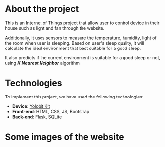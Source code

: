 # About the project
This is an Internet of Things project that allow user to control device in their house such as light and fan through the website.

Additionally, it uses sensors to measure the temperature, humidity, light of the room when user is sleeping. Based on user's sleep quality, it will calculate the ideal environment that best suitable for a good sleep. 

It also predicts if the current environment is suitable for a good sleep or not, using ***K Nearest Neighbor*** algorithm
# Technologies
To implement this project, we have used the following technologies:
- **Device**: [Yolobit Kit](https://ohstem.vn/product/may-tinh-lap-trinh-yolobit/)
- **Front-end**: HTML, CSS, JS, Bootstrap
- **Back-end**: Flask, SQLite
# Some images of the website
